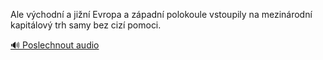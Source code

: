 
Ale východní a jižní Evropa a západní polokoule vstoupily na mezinárodní kapitálový trh samy bez cizí pomoci.

[🔊 Poslechnout audio](/data/7-paragraphs/audio/chapter_92/para_008-Ale-vchodn-a-jin-Evropa-a-zpadn-polokoule-vs.mp3)
